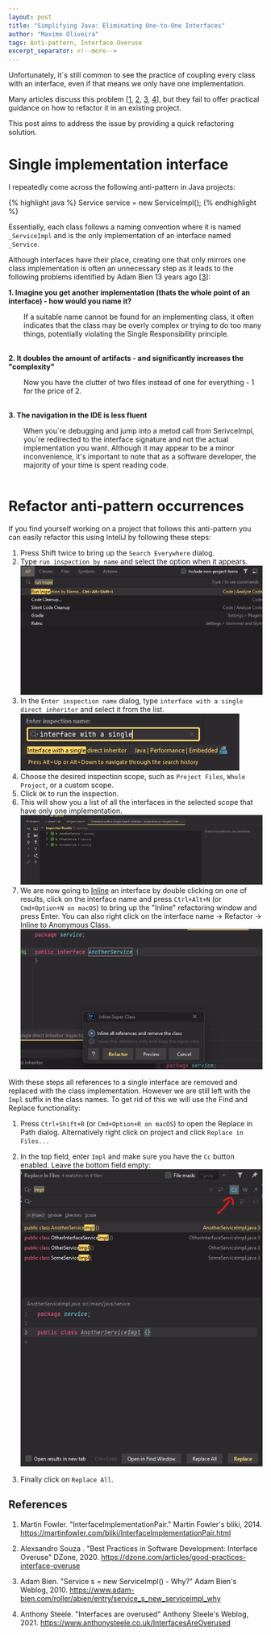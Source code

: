 ```yaml
---
layout: post
title: "Simplifying Java: Eliminating One-to-One Interfaces"
author: "Maximo Oliveira"
tags: Anti-pattern, Interface-Overuse
excerpt_separator: <!--more-->
---
```


Unfortunately, it´s still common to see the practice of coupling every class with an interface, even if that means we only have one implementation.
<!--more-->
Many articles discuss this problem [[1](#ref-1), [2](#ref-2),
[3](#ref-3), [4](#ref-4)], but they fail to offer practical guidance on how to refactor it in an existing project.

This post aims to address the issue by providing a quick refactoring solution.

# Single implementation interface

I repeatedly come across the following anti-pattern in Java projects:

{% highlight java %}
Service service = new ServiceImpl();
{% endhighlight %}

Essentially, each class follows a naming convention where it is named `_ServiceImpl` and is the only implementation of an interface named `_Service`.


Although interfaces have their place, creating one that only mirrors one class implementation is often an unnecessary step as it leads to the following problems identified by Adam Bien 13 years ago [[3](#ref-3)]:


 **1. Imagine you get another implementation (thats the whole point of an interface) - how would you name it?**

<div style="padding-left: 30px;">
If a suitable name cannot be found for an implementing class, it often indicates that the class may be overly complex or trying to do too many things, potentially violating the Single Responsibility principle.
</div>
<br>

**2. It doubles the amount of artifacts - and significantly increases the "complexity"**
<div style="padding-left: 30px;">
Now you have the clutter of two files instead of one for everything - 1 for the price of 2.
</div>
<br>

**3. The navigation in the IDE is less fluent**

<div style="padding-left: 30px;">
When you´re debugging and jump into a metod call from SerivceImpl, you´re redirected to the interface signature and not the actual implementation you want. Although it may appear to be a minor inconvenience, it's important to note that as a software developer, the majority of your time is spent reading code.
</div>
<br>


# Refactor anti-pattern occurrences

If you find yourself working on a project that follows this anti-pattern
you can easily refactor this using InteliJ by following these steps:

1. Press Shift twice to bring up the `Search Everywhere` dialog.
2. Type `run inspection by name` and select the option when it appears.
![inspection](../assets/single-implementation-interface\step2.png "run inspection by name")
3. In the `Enter inspection name` dialog, type `interface with a single direct inheritor` and select it from the list.
![single direct inheritor](../assets/single-implementation-interface\step3.png "interface with a single direct inheritor")
4. Choose the desired inspection scope, such as `Project Files`, `Whole Project`, or a custom scope.
5. Click `OK` to run the inspection.
6. This will show you a list of all the interfaces in the selected scope that have only one implementation.
![one-implementation](../assets/single-implementation-interface\step6.png "interface that have only one implementation")
7. We are now going to [Inline](https://www.baeldung.com/intellij-refactoring#inlining) an interface by double clicking on one of results, click on the interface name and press `Ctrl+Alt+N` (or `Cmd+Option+N on macOS`) to bring up the "Inline" refactoring window and press Enter. You can also right click on the interface name -> Refactor -> Inline to Anonymous Class.
![inline-references](../assets/single-implementation-interface\step7.png "Inline all references")

With these steps all references to a single interface are removed and replaced with the class implementation. However we are still left with the `Impl` suffix in the class names. To get rid of this we will use the Find and Replace functionality:

1. Press `Ctrl+Shift+R` (or `Cmd+Option+R on macOS`) to open the Replace in Path dialog. Alternatively right click on project and click `Replace in Files...`

2. In the top field, enter `Impl` and make sure you have the `Cc` button enabled. Leave the bottom field empty:
![replace-all](../assets/single-implementation-interface\step2.2.png "Replace all")

3. Finally click on `Replace All`.


## References

1. <a id="ref-1"></a>Martin Fowler. "InterfaceImplementationPair." Martin Fowler's bliki, 2014. <https://martinfowler.com/bliki/InterfaceImplementationPair.html> 


2. <a id="ref-2"></a>Alexsandro Souza . "Best Practices in Software Development: Interface Overuse" DZone, 2020. <https://dzone.com/articles/good-practices-interface-overuse> 

3. <a id="ref-3"></a>Adam Bien. "Service s = new ServiceImpl() - Why?" Adam Bien's Weblog, 2010. <https://www.adam-bien.com/roller/abien/entry/service_s_new_serviceimpl_why>

4. <a id="ref-4"></a>Anthony Steele. "Interfaces are overused" Anthony Steele's Weblog, 2021. <https://www.anthonysteele.co.uk/InterfacesAreOverused>